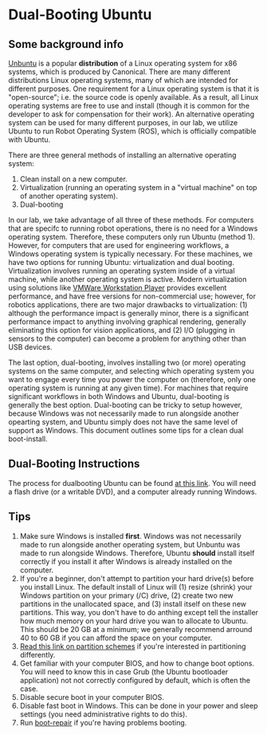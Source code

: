# Dual-Booting Ubuntu

## Some background info
[Unbuntu](https://www.ubuntu.com/) is a popular __distribution__ of a  Linux operating system for x86 systems, which is produced by Canonical.  There are many different distributions Linux operating systems, many of which are intended for different purposes.  One requirement for a Linux operating system is that it is "open-source"; i.e. the source code is openly available.  As a result, all Linux operating systems are free to use and install (though it is common for the developer to ask for compensation for their work).  An alternative operating system can be used for many different purposes, in our lab, we utilize Ubuntu to run Robot Operating System (ROS), which is officially compatible with Ubuntu.  

There are three general methods of installing an alternative operating system:
  1. Clean install on a new computer.
  2. Virtualization (running an operating system in a "virtual machine" on top of another operating system).
  3. Dual-booting

In our lab, we take advantage of all three of these methods.  For computers that are specifc to running robot operations, there is no need for a Windows operating system.  Therefore, these computers only run Ubuntu (method 1).  However, for computers that are used for engineering workflows, a Windows operating system is typically necessary.  For these machines, we have two options for running Ubuntu: virtualization and dual booting.  Virtualization involves running an operating system inside of a virtual machine, while another operating system is active.  Modern virtualization using solutions like [VMWare Workstation Player](https://www.vmware.com/products/workstation-player.html) provides excellent performance, and have free versions for non-commercial use; however, for robotics applications, there are two major drawbacks to virtualization: (1) although the performance impact is generally minor, there is a significant performance impact to anything involving graphical rendering, generally eliminating this option for vision applications, and (2) I/O (plugging in sensors to the computer) can become a problem for anything other than USB devices.  

The last option, dual-booting, involves installing two (or more) operating systems on the same computer, and selecting which operating system you want to engage every time you power the computer on (therefore, only one operating system is running at any given time).  For machines that require significant workflows in both Windows and Ubuntu, dual-booting is generally the best option.  Dual-booting can be tricky to setup however, because Windows was not necessarily made to run alongside another opearting system, and Ubuntu simply does not have the same level of support as Windows.  This document outlines some tips for a clean dual boot-install.

## Dual-Booting Instructions
The process for dualbooting Ubuntu can be found [at this link](https://tutorials.ubuntu.com/tutorial/tutorial-install-ubuntu-desktop#0).  You will need a flash drive (or a writable DVD), and a computer already running Windows.

## Tips
1. Make sure Windows is installed __first__.  Windows was not necessarily made to run alongside another operating system, but Unbuntu was made to run alongside Windows.  Therefore, Ubuntu __should__ install itself correctly if you install it after Windows is already installed on the computer.
2. If you're a beginner, don't attempt to partition your hard drive(s) before you install Linux.  The default install of Linux will (1) resize (shrink) your Windows partition on your primary (/C) drive, (2) create two new partitions in the unallocated space, and (3) install itself on these new partitions.  This way, you don't have to do anthing except tell the installer how much memory on your hard drive you wan to allocate to Ubuntu.  This should be 20 GB at a minimum; we generally recommend arround 40 to 60 GB if you can afford the space on your computer.  
3. [Read this link on partition schemes](https://www.howtogeek.com/howto/35676/how-to-choose-a-partition-scheme-for-your-linux-pc/) if you're interested in partitioning differently.  
4. Get familiar with your computer BIOS, and how to change boot options.  You will need to know this in case Grub (the Ubuntu bootloader application) not not correctly configured by default, which is often the case.  
5. Disable secure boot in your computer BIOS.
6. Disable fast boot in Windows.  This can be done in your power and sleep settings (you need administrative rights to do this).  
7. Run [boot-repair](https://help.ubuntu.com/community/Boot-Repair) if you're having problems booting.
 
